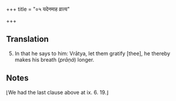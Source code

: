 +++
title = "०५ यदेनमाह व्रात्य"

+++
## Translation
5. In that he says to him: Vrātya, let them gratify \[thee\], he thereby  
makes his breath (*prāṇá*) longer.

## Notes
⌊We had the last clause above at ix. 6. 19.⌋
